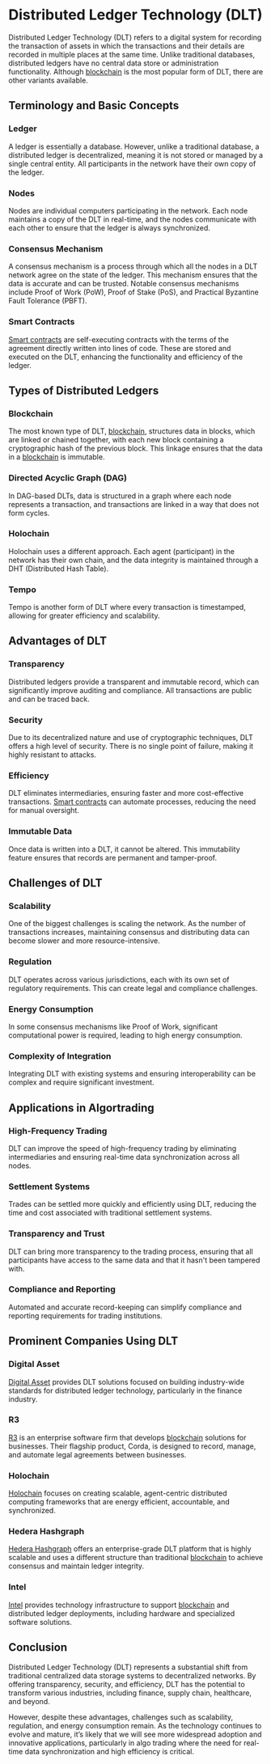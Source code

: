 # Distributed Ledger Technology (DLT)

Distributed Ledger Technology (DLT) refers to a digital system for recording the transaction of assets in which the transactions and their details are recorded in multiple places at the same time. Unlike traditional databases, distributed ledgers have no central data store or administration functionality. Although [blockchain](../b/blockchain_in_trading.md) is the most popular form of DLT, there are other variants available.

## Terminology and Basic Concepts

### Ledger

A ledger is essentially a database. However, unlike a traditional database, a distributed ledger is decentralized, meaning it is not stored or managed by a single central entity. All participants in the network have their own copy of the ledger.

### Nodes

Nodes are individual computers participating in the network. Each node maintains a copy of the DLT in real-time, and the nodes communicate with each other to ensure that the ledger is always synchronized.

### Consensus Mechanism

A consensus mechanism is a process through which all the nodes in a DLT network agree on the state of the ledger. This mechanism ensures that the data is accurate and can be trusted. Notable consensus mechanisms include Proof of Work (PoW), Proof of Stake (PoS), and Practical Byzantine Fault Tolerance (PBFT).

### Smart Contracts

[Smart contracts](../s/smart_contracts_in_trading.md) are self-executing contracts with the terms of the agreement directly written into lines of code. These are stored and executed on the DLT, enhancing the functionality and efficiency of the ledger.

## Types of Distributed Ledgers

### Blockchain

The most known type of DLT, [blockchain](../b/blockchain_in_trading.md), structures data in blocks, which are linked or chained together, with each new block containing a cryptographic hash of the previous block. This linkage ensures that the data in a [blockchain](../b/blockchain_in_trading.md) is immutable.

### Directed Acyclic Graph (DAG)

In DAG-based DLTs, data is structured in a graph where each node represents a transaction, and transactions are linked in a way that does not form cycles.

### Holochain

Holochain uses a different approach. Each agent (participant) in the network has their own chain, and the data integrity is maintained through a DHT (Distributed Hash Table).

### Tempo

Tempo is another form of DLT where every transaction is timestamped, allowing for greater efficiency and scalability.

## Advantages of DLT

### Transparency

Distributed ledgers provide a transparent and immutable record, which can significantly improve auditing and compliance. All transactions are public and can be traced back.

### Security

Due to its decentralized nature and use of cryptographic techniques, DLT offers a high level of security. There is no single point of failure, making it highly resistant to attacks.

### Efficiency

DLT eliminates intermediaries, ensuring faster and more cost-effective transactions. [Smart contracts](../s/smart_contracts_in_trading.md) can automate processes, reducing the need for manual oversight.

### Immutable Data

Once data is written into a DLT, it cannot be altered. This immutability feature ensures that records are permanent and tamper-proof.

## Challenges of DLT

### Scalability

One of the biggest challenges is scaling the network. As the number of transactions increases, maintaining consensus and distributing data can become slower and more resource-intensive.

### Regulation

DLT operates across various jurisdictions, each with its own set of regulatory requirements. This can create legal and compliance challenges.

### Energy Consumption

In some consensus mechanisms like Proof of Work, significant computational power is required, leading to high energy consumption.

### Complexity of Integration

Integrating DLT with existing systems and ensuring interoperability can be complex and require significant investment.

## Applications in Algortrading

### High-Frequency Trading

DLT can improve the speed of high-frequency trading by eliminating intermediaries and ensuring real-time data synchronization across all nodes.

### Settlement Systems

Trades can be settled more quickly and efficiently using DLT, reducing the time and cost associated with traditional settlement systems.

### Transparency and Trust

DLT can bring more transparency to the trading process, ensuring that all participants have access to the same data and that it hasn't been tampered with.

### Compliance and Reporting

Automated and accurate record-keeping can simplify compliance and reporting requirements for trading institutions.

## Prominent Companies Using DLT

### Digital Asset

[Digital Asset](https://www.digitalasset.com) provides DLT solutions focused on building industry-wide standards for distributed ledger technology, particularly in the finance industry.

### R3

[R3](https://www.r3.com) is an enterprise software firm that develops [blockchain](../b/blockchain_in_trading.md) solutions for businesses. Their flagship product, Corda, is designed to record, manage, and automate legal agreements between businesses.

### Holochain

[Holochain](https://holochain.org) focuses on creating scalable, agent-centric distributed computing frameworks that are energy efficient, accountable, and synchronized.

### Hedera Hashgraph

[Hedera Hashgraph](https://hedera.com) offers an enterprise-grade DLT platform that is highly scalable and uses a different structure than traditional [blockchain](../b/blockchain_in_trading.md) to achieve consensus and maintain ledger integrity.

### Intel

[Intel](https://www.intel.com) provides technology infrastructure to support [blockchain](../b/blockchain_in_trading.md) and distributed ledger deployments, including hardware and specialized software solutions.

## Conclusion

Distributed Ledger Technology (DLT) represents a substantial shift from traditional centralized data storage systems to decentralized networks. By offering transparency, security, and efficiency, DLT has the potential to transform various industries, including finance, supply chain, healthcare, and beyond.

However, despite these advantages, challenges such as scalability, regulation, and energy consumption remain. As the technology continues to evolve and mature, it’s likely that we will see more widespread adoption and innovative applications, particularly in algo trading where the need for real-time data synchronization and high efficiency is critical.